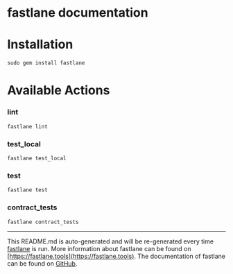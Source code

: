fastlane documentation
================
# Installation
```
sudo gem install fastlane
```
# Available Actions
### lint
```
fastlane lint
```

### test_local
```
fastlane test_local
```

### test
```
fastlane test
```

### contract_tests
```
fastlane contract_tests
```


----

This README.md is auto-generated and will be re-generated every time [fastlane](https://fastlane.tools) is run.
More information about fastlane can be found on [https://fastlane.tools](https://fastlane.tools).
The documentation of fastlane can be found on [GitHub](https://github.com/fastlane/fastlane/tree/master/fastlane).